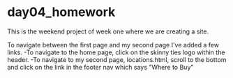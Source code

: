 # day04_homework
This is the weekend project of week one where we are creating a site.

To navigate between the first page and my second page I've added a few links.
-To navigate to the home page, click on the skinny ties logo within the header. 
-To navigate to my second page, locations.html, scroll to the bottom and click on the link in the footer nav which says "Where to Buy"

